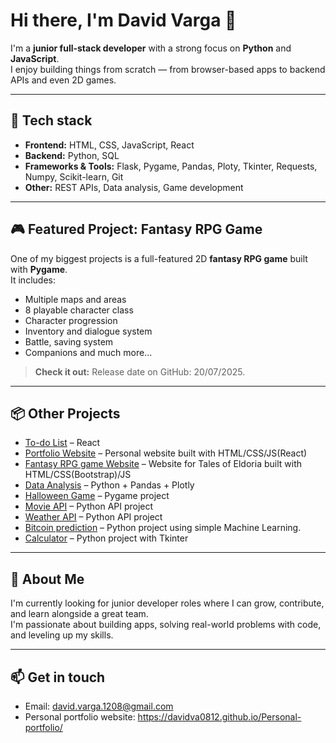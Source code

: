 # Hi there, I'm David Varga 👋

I'm a **junior full-stack developer** with a strong focus on **Python** and **JavaScript**.  
I enjoy building things from scratch — from browser-based apps to backend APIs and even 2D games.

---

## 🔧 Tech stack
- **Frontend:** HTML, CSS, JavaScript, React
- **Backend:** Python, SQL
- **Frameworks & Tools:** Flask, Pygame, Pandas, Ploty, Tkinter, Requests, Numpy, Scikit-learn, Git
- **Other:** REST APIs, Data analysis, Game development

---

## 🎮 Featured Project: Fantasy RPG Game

One of my biggest projects is a full-featured 2D **fantasy RPG game** built with **Pygame**.  
It includes:
- Multiple maps and areas
- 8 playable character class
- Character progression
- Inventory and dialogue system
- Battle, saving system
- Companions
and much more...

> **Check it out:** Release date on GitHub: 20/07/2025.

---

## 📦 Other Projects  
- [To-do List](https://github.com/Davidva0812/To-do-list) – React
- [Portfolio Website](https://github.com/Davidva0812/Personal-portfolio) – Personal website built with HTML/CSS/JS(React)
- [Fantasy RPG game Website](https://github.com/Davidva0812/Fantasy-website) – Website for Tales of Eldoria built with HTML/CSS(Bootstrap)/JS
- [Data Analysis](https://github.com/Davidva0812/financial-analysis) – Python + Pandas + Plotly
- [Halloween Game](https://github.com/Davidva0812/halloween-shooter-game) – Pygame project
- [Movie API](https://github.com/Davidva0812/movie-api) – Python API project
- [Weather API](https://github.com/Davidva0812/weather-api) – Python API project
- [Bitcoin prediction](https://github.com/Davidva0812/bitcoin-prediction) – Python project using simple Machine Learning.
- [Calculator](https://github.com/Davidva0812/weather-api) – Python project with Tkinter 


---

## 🌱 About Me
I'm currently looking for junior developer roles where I can grow, contribute, and learn alongside a great team.  
I'm passionate about building apps, solving real-world problems with code, and leveling up my skills.

---

## 📫 Get in touch
- Email: [david.varga.1208@gmail.com](mailto:david.varga.1208@gmail.com)
- Personal portfolio website: https://davidva0812.github.io/Personal-portfolio/

